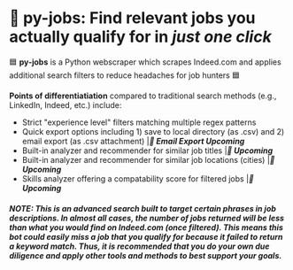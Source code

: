 # :office: py-jobs: Find relevant jobs you actually qualify for in ***just one click***
:blue_square: **py-jobs** is a Python webscraper which scrapes Indeed.com and applies additional search filters to reduce headaches for job hunters :blue_square:

**Points of differentiatiation** compared to traditional search methods (e.g., LinkedIn, Indeed, etc.) include:  
- Strict "experience level" filters matching multiple regex patterns
- Quick export options including 1) save to local directory (as .csv) and 2) email export (as .csv attachment) |***:small_orange_diamond: Email Export Upcoming***
- Built-in analyzer and recommender for similar job titles |***:small_orange_diamond: Upcoming***
- Built-in analyzer and recommender for similar job locations (cities)  |***:small_orange_diamond: Upcoming***
- Skills analyzer offering a compatability score for filtered jobs |***:small_orange_diamond: Upcoming***

##### NOTE: This is an advanced search built to target certain phrases in job descriptions. In almost all cases, the number of jobs returned will be less than what you would find on Indeed.com (once filtered). This means this bot could easily miss a job that you qualify for because it failed to return a keyword match. Thus, it is recommended that you do your own due diligence and apply other tools and methods to best support your goals.
